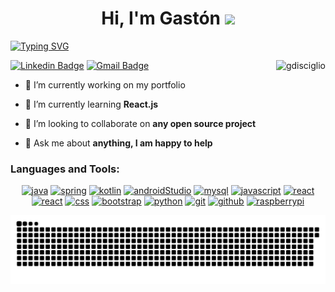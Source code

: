 <h1 align="center">Hi, I'm Gastón <img src = "https://raw.githubusercontent.com/MartinHeinz/MartinHeinz/master/wave.gif" width = 30px></h1>

<!--<h2 align="center">A passionate Software Developer from Argentina</h2>-->
<a href="https://git.io/typing-svg"><img src="https://readme-typing-svg.demolab.com?font=Fira+Code&size=25&pause=1000&color=00DC61&width=800&lines=A+passionate+Software+Developer+from+Argentina;I+have+a+passion+for+programming+and+technology!;Always+learning+new+things!;Contact+me!" alt="Typing SVG" /></a>

[![Linkedin Badge](https://img.shields.io/badge/-Gastón_Disciglio-0072b1?style=flat&logo=Linkedin&logoColor=white)](https://www.linkedin.com/in/gaston-disciglio/ "Connect on LinkedIn") [![Gmail Badge](https://img.shields.io/badge/-gastondisciglio@gmail.com-c14438?style=flat&logo=Gmail&logoColor=white)](mailto:gastondisciglio@gmail "Connect via Email")<img align="right" src="https://komarev.com/ghpvc/?username=gdisciglio&label=Profile%20views&color=0e75b6&style=flat" alt="gdisciglio"/>

<!--<p align="left"> 
  <img src="https://komarev.com/ghpvc/?username=gdisciglio&label=Profile%20views&color=0e75b6&style=flat" alt="gdisciglio"/>
</p>-->

<!--
[![trophy](https://github-profile-trophy.vercel.app/?username=gdisciglio&theme=dracula&title=Followers,Repositories,Commits)](https://github.com/gdisciglio/github-profile-trophy)
-->

- 🔭 I’m currently working on my portfolio

- 🌱 I’m currently learning **React.js**

- 👯 I’m looking to collaborate on **any open source project**

- 💬 Ask me about **anything, I am happy to help**
</p>

<h3 align="left">Languages and Tools:</h3>
<p align="center">

<a href="https://www.java.com/es/" target="_blank">
<!--<<img src="https://raw.githubusercontent.com/devicons/devicon/master/icons/java/java-original.svg" alt="java" width="50" height="50"/></a>-->
<img src="https://cdn.jsdelivr.net/gh/devicons/devicon@latest/icons/java/java-original.svg" alt="java" width="50" height="50"/></a>

<a href="https://spring.io/" target="_blank">
<!--<<img src="https://raw.githubusercontent.com/devicons/devicon/master/icons/spring/spring-original.svg" alt="spring" width="50" height="50"/></a>-->
<img src="https://cdn.jsdelivr.net/gh/devicons/devicon@latest/icons/spring/spring-original.svg" alt="spring" width="50" height="50"/></a>

<a href="https://kotlinlang.org/" target="_blank">
<img src="https://cdn.jsdelivr.net/gh/devicons/devicon@latest/icons/kotlin/kotlin-original.svg" alt="kotlin" width="50" height="50"/></a>

<a href="https://developer.android.com/" target="_blank">
<img src="https://cdn.jsdelivr.net/gh/devicons/devicon@latest/icons/androidstudio/androidstudio-original.svg" alt="androidStudio" width="50" height="50"/></a>

<a href="https://www.mysql.com/" target="_blank">
<!--<<img src="https://raw.githubusercontent.com/devicons/devicon/master/icons/mysql/mysql-original-wordmark.svg" alt="mysql" width="50" height="50"/></a>-->
<img src="https://cdn.jsdelivr.net/gh/devicons/devicon@latest/icons/mysql/mysql-original-wordmark.svg" alt="mysql" width="50" height="50"/></a>

<a href="https://developer.mozilla.org/en-US/docs/Web/JavaScript" target="_blank">
<!--<<img src="https://raw.githubusercontent.com/devicons/devicon/master/icons/javascript/javascript-original.svg" alt="javascript" width="50" height="50"/></a>-->
<img src="https://cdn.jsdelivr.net/gh/devicons/devicon@latest/icons/javascript/javascript-original.svg" alt="javascript" width="50" height="50"/></a>

<a href="https://es.react.dev/" target="_blank">
<!--<<img src="https://raw.githubusercontent.com/devicons/devicon/master/icons/react/react-original.svg" alt="react" width="50" height="50"/></a>-->
<img src="https://cdn.jsdelivr.net/gh/devicons/devicon@latest/icons/react/react-original-wordmark.svg" alt="react" width="50" height="50"/></a>

<a href="https://html.spec.whatwg.org/multipage/" target="_blank">
<!--<<img src="https://raw.githubusercontent.com/devicons/devicon/master/icons/html5/html5-original.svg" alt="html5" width="50" height="50"/></a>-->
<img src="https://cdn.jsdelivr.net/gh/devicons/devicon@latest/icons/html5/html5-original.svg" alt="react" width="50" height="50"/></a>

<a href="https://www.w3.org/Style/CSS/" target="_blank">
<!--<<img src="https://raw.githubusercontent.com/devicons/devicon/master/icons/css3/css3-original.svg" alt="css3" width="50" height="50"/></a>-->
<img src="https://cdn.jsdelivr.net/gh/devicons/devicon@latest/icons/css3/css3-original.svg" alt="css" width="50" height="50"/></a>

<a href="https://getbootstrap.com" target="_blank">
<!--<<img src="https://raw.githubusercontent.com/devicons/devicon/master/icons/bootstrap/bootstrap-original.svg" alt="bootstrap" width="50" height="50"/></a>-->
<img src="https://cdn.jsdelivr.net/gh/devicons/devicon@latest/icons/bootstrap/bootstrap-original-wordmark.svg" alt="bootstrap" width="50" height="50"/></a>

<a href="https://www.python.org/" target="_blank">
<!--<<img src="https://raw.githubusercontent.com/devicons/devicon/master/icons/python/python-original.svg" alt="python" width="50" height="50"/></a>-->
<img src="https://cdn.jsdelivr.net/gh/devicons/devicon@latest/icons/python/python-original.svg" alt="python" width="50" height="50"/></a>

<a href="https://git-scm.com/" target="_blank">
<!--<<img src="https://raw.githubusercontent.com/devicons/devicon/master/icons/git/git-original.svg" alt="git" width="50" height="50"/></a>-->
<img src="https://cdn.jsdelivr.net/gh/devicons/devicon@latest/icons/git/git-original.svg" alt="git" width="50" height="50"/></a>

<a href="https://github.com/" target="_blank">
<!--<<img src="https://github.com/cwand7/cwand7/blob/main/github_logo.svg" alt="github" width="50" height="50"/></a>>-->
<img src="https://cdn.jsdelivr.net/gh/devicons/devicon@latest/icons/github/github-original.svg" alt="github" width="50" height="50"/></a>

<a href="https://www.raspberrypi.com/" target="_blank">
<img src="https://cdn.jsdelivr.net/gh/devicons/devicon@latest/icons/raspberrypi/raspberrypi-original.svg" alt="raspberrypi" width="50" height="50"/></a>

![](https://github.com/WandaCatellani/WandaCatellani/blob/output/github-contribution-grid-snake.svg)


<!--
**gdisciglio/gdisciglio** is a ✨ _special_ ✨ repository because its `README.md` (this file) appears on your GitHub profile.
### Hi there 👋 I'm Gastón 👨‍💻
- ⚡ Fun fact **i love to exercise outdoors**

Here are some ideas to get you started:

- 🔭 I’m currently working on ...
- 🌱 I’m currently learning ...
- 👯 I’m looking to collaborate on ...
- 🤔 I’m looking for help with ...
- 💬 Ask me about ...
- 📫 How to reach me: ...
- 😄 Pronouns: ...
- ⚡ Fun fact: ...
-->
